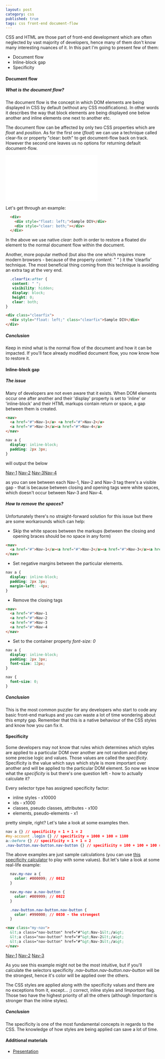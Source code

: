 ```yaml
---
layout: post
category: css
published: true
tags: css front-end document-flow
---
```


CSS and HTML are those part of front-end development which are often neglected by vast majority of developers, hence many of them don't know many interesting nuances of it. In this part I'm going to present few of them:

- Document flow
- Inline-block gap
- Specificity

#### Document flow

##### What is the document flow?

The document flow is the concept in which DOM elements are being displayed in CSS by default (without any CSS modifications). In other words it describes the way that block elements are being displayed one below another and inline elements one next to another etc.

The document flow can be affected by only two CSS properties which are *float* and *position*. As for the first one (*float*) we can use a technique called clear-fix or property "clear: both" to get document-flow back on track. However the second one leaves us no options for returning default document-flow.

<embed type="image/svg+xml" src="/assets/images/2015-12-06-01.svg" />

Let's get through an example:

```html
  <div>
    <div style="float: left;">Sample DIV</div>
    <div style="clear: both;"></div>
  </div>
```

In the above we use native *clear: both* in order to restore a floated div element to the normal document flow within the document.

Another, more popular method (but also the one which requires more modern browsers - because of the property *content: " "* ) it the 'clearfix' technique. The most beneficial thing coming from this technique is avoiding an extra tag at the very end.

```css
  .clearfix:after {
   content: " ";
   visibility: hidden;
   display: block;
   height: 0;
   clear: both;
}
```

```html
<div class="clearfix">
  <div style="float: left;" class="clearfix">Sample DIV</div>
</div>
```

##### Conclusion

Keep in mind what is the normal flow of the document and how it can be impacted. If you'll face already modified document flow, you now know how to restore it.

#### Inline-block gap

##### The issue

Many of developers are not even aware that it exists. When DOM elements occur one after another and their 'display' property is set to 'inline' or 'inline-block'  and their HTML markups contain return or space, a gap between them is created.

```html
<nav>
  <a href="#">Nav-1</a> <a href="#">Nav-2</a>
  <a href="#">Nav-3</a><a href="#">Nav-4</a>
</nav>
```

```css
nav a {
  display: inline-block;
  padding: 2px 3px;
}
```

will output the below

<div class="component-example">
<nav class="example-2015-12-06-1">
  <a href="#">Nav-1</a> <a href="#">Nav-2</a>
  <a href="#">Nav-3</a><a href="#">Nav-4</a>
</nav>
</div>

as you can see between each Nav-1, Nav-2 and Nav-3 tag there's a visible gap - that is because between closing and opening tags were white spaces, which doesn't occur between Nav-3 and Nav-4.

##### How to remove the spaces?

Unfortunately there's no straight-forward solution for this issue but there are some workarounds which can help:

* Skip the white spaces between the markups (between the closing and opening braces should be no space in any form)

```html
<nav>
  <a href="#">Nav-1</a><a href="#">Nav-2</a><a href="#">Nav-3</a><a href="#">Nav-4</a>
</nav>
```

* Set negative margins between the particular elements.

```css 
nav a {
  display: inline-block;
  padding: 2px 3px;
  margin-left: -4px;
}
```

* Remove the closing tags

```html
<nav>
  <a href="#">Nav-1
  <a href="#">Nav-2
  <a href="#">Nav-3
  <a href="#">Nav-4
</nav>
```

* Set to the container property *font-size: 0*

```css
nav a {
  display: inline-block;
  padding: 2px 3px;
  font-size: 12px;
}

nav {
  font-size: 0;
}
```

##### Conclusion

This is the most common puzzler for any developers who start to code any basic front-end markups and you can waste a lot of time wondering about this empty gap. Remember that this is a native behaviour of the CSS styles and know how you can fix it.


#### Specificity

Some developers may not know that rules which determines which styles are applied to a particular DOM over another are not random and obey some precise logic and values. Those values are called the *specificity*. Specificity is the value which says which style is more important over another and will be applied to the particular DOM element. So now we know what the *specificity* is but there's one question left - how to actually calculate it?

Every selector type has assigned specificity factor:

* inline styles - x10000
* ids - x1000
* classes, pseudo classes, attributes - x100
* elements, pseudo-elements - x1

pretty simple, right? Let's take a look at some examples then.

```css
nav a {} // specificity = 1 + 1 = 2
#my-account .login {} // specificity = 1000 + 100 = 1100
a::before {} // specificity = 1 + 1 = 2
.nav-button.nav-button.nav-button {} // specificity = 100 + 100 + 100 = 300
```

The above examples are just sample calculations (you can use [this specificity calculator](https://specificity.keegan.st/) to play with some values). But let's take a look at some real-life example:

```css
  nav.my-nav a {
    color: #000099; // 0012
  }

  nav.my-nav a.nav-button {
    color: #009999; // 0022
  }

  .nav-button.nav-button.nav-button {
    color: #990000; // 0030 - the strongest
  }
```

```html
<nav class="my-nav">
  &lt;a class="nav-button" href="#"&gt;Nav-1&lt;/a&gt;
  &lt;a class="nav-button" href="#"&gt;Nav-2&lt;/a&gt;
  &lt;a class="nav-button" href="#"&gt;Nav-3&lt;/a&gt;
</nav>
```

<div class="component-example example-2015-12-06-2">
<nav class="my-nav">
  <a class="nav-button" href="#">Nav-1</a>
  <a class="nav-button" href="#">Nav-2</a>
  <a class="nav-button" href="#">Nav-3</a>
</nav>
</div>

As you see this example might not be the most intuitive, but if you'll calculate the selectors specificity *.nav-button.nav-button.nav-button* will be the strongest, hence it's color will be applied over the others.

The CSS styles are applied along with the specificity values and there are no exceptions from it, except... ;) correct, inline styles and *!important* flag. Those two have the highest priority of all the others (although *!important* is stronger than the inline styles).

##### Conclusion

The specificity is one of the most fundamental concepts in regards to the CSS. The knowledge of how styles are being applied can save a lot of time.

#### Additional materials
* <a href="/assets/presentations/2015-12-06-front-end-tricks-(part-1).pdf">Presentation</a>